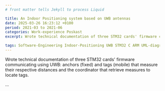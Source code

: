 ```yaml
---
# front matter tells Jekyll to process Liquid

title: An Indoor Positioning system based on UWB antennas
date: 2025-03-26 16:23:12 +0100
period: 2021-03 to 2021-06
categories: Work-experience Poskast
excerpt: Wrote technical documentation of three STM32 cards' firmware communicating using UWB.

tags: Software-Engineering Indoor-Positioning UWB STM32 C ARM UML-diagrams
---
```


Wrote technical documentation of three STM32 cards' firmware communicating using UWB: anchors (fixed) and tags (mobile) that measure their respective distances and the coordinator that retrieve measures to locate tags.

...
